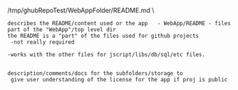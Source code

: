 /tmp/ghubRepoTest/WebAppFolder/README.md \

	describes the README/content used or the app   - WebApp/README - files
	part of the "WebApp"/top level dir 
	the README is a "part" of the files used for github projects
	 -not really required

	-works with the other files for jscript/libs/db/sql/etc files. 


	description/comments/docs for the subfolders/storage to 
	 give user understanding of the license for the app if proj is public


